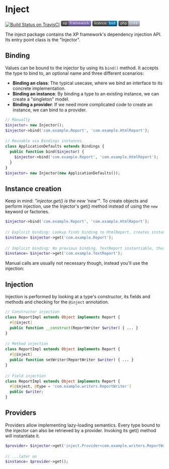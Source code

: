 Inject
======

[![Build Status on TravisCI](https://secure.travis-ci.org/xp-forge/inject.svg)](http://travis-ci.org/xp-forge/inject)
[![XP Framework Mdodule](https://raw.githubusercontent.com/xp-framework/web/master/static/xp-framework-badge.png)](https://github.com/xp-framework/core)
[![BSD Licence](https://raw.githubusercontent.com/xp-framework/web/master/static/licence-bsd.png)](https://github.com/xp-framework/core/blob/master/LICENCE.md)
[![Required PHP 5.4+](https://raw.githubusercontent.com/xp-framework/web/master/static/php-5_4plus.png)](http://php.net/)

The inject package contains the XP framework's dependency injection API. Its entry point class is the "Injector".

Binding
-------
Values can be bound to the injector by using its `bind()` method. It accepts the type to bind to, an optional name and three different scenarios:

* **Binding an class**: The typical usecase, where we bind an interface to its concrete implementation.
* **Binding an instance**: By binding a type to an existing instance, we can create a "singleton" model.
* **Binding a provider**: If we need more complicated code to create an instance, we can bind to a provider.

```php
// Manually
$injector= new Injector();
$injector->bind('com.example.Report', 'com.example.HtmlReport');

// Reusable via Bindings instances
class ApplicationDefaults extends Bindings {
  public function bind($injector) {
    $injector->bind('com.example.Report', 'com.example.HtmlReport');
  }
}
$injector= new Injector(new ApplicationDefaults());
```

Instance creation
-----------------
Keep in mind: *"injector.get() is the new 'new'"*. To create objects and perform injection, use the Injector's get() method instead of using the `new` keyword or factories.

```php
$injector->bind('com.example.Report', 'com.example.HtmlReport');

// Explicit binding: Lookup finds binding to HtmlReport, creates instance.
$instance= $injector->get('com.example.Report');

// Implicit binding: No previous binding, TextReport instantiable, thus created.
$instance= $injector->get('com.example.TextReport');
```

Manual calls are usually not necessary though, instead you'll use the injection:

Injection
---------
Injection is performed by looking at a type's constructor, its fields and methods and checking for the `@inject` annotation.

```php
// Constructor injection
class ReportImpl extends Object implements Report {
  #[@inject]
  public function __construct(ReportWriter $writer) { ... }
}

// Method injection
class ReportImpl extends Object implements Report {
  #[@inject]
  public function setWriter(ReportWriter $writer) { ... }
}

// Field injection
class ReportImpl extends Object implements Report {
  #[@inject, @type = 'com.example.writers.ReportWriter']
  public $writer;
}
```

Providers
---------
Providers allow implementing lazy-loading semantics. Every type bound to the injector can also be retrieved by a provider. Invoking its get() method will instantiate it.

```php
$provider= $injector->get('inject.Provider<com.example.writers.ReportWriter>');

// ...later on
$instance= $provider->get();
```

